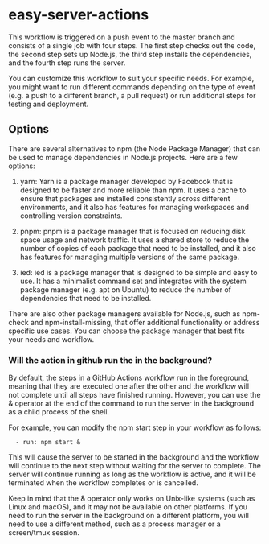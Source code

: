 # easy-server-actions

This workflow is triggered on a push event to the master branch and consists of a single job with four steps. The first step checks out the code, the second step sets up Node.js, the third step installs the dependencies, and the fourth step runs the server.

You can customize this workflow to suit your specific needs. For example, you might want to run different commands depending on the type of event (e.g. a push to a different branch, a pull request) or run additional steps for testing and deployment.

## Options

There are several alternatives to npm (the Node Package Manager) that can be used to manage dependencies in Node.js projects. Here are a few options:

1. yarn: Yarn is a package manager developed by Facebook that is designed to be faster and more reliable than npm. It uses a cache to ensure that packages are installed consistently across different environments, and it also has features for managing workspaces and controlling version constraints.

2. pnpm: pnpm is a package manager that is focused on reducing disk space usage and network traffic. It uses a shared store to reduce the number of copies of each package that need to be installed, and it also has features for managing multiple versions of the same package.

3. ied: ied is a package manager that is designed to be simple and easy to use. It has a minimalist command set and integrates with the system package manager (e.g. apt on Ubuntu) to reduce the number of dependencies that need to be installed.

There are also other package managers available for Node.js, such as npm-check and npm-install-missing, that offer additional functionality or address specific use cases. You can choose the package manager that best fits your needs and workflow.

### Will the action in github run the in the background?

By default, the steps in a GitHub Actions workflow run in the foreground, meaning that they are executed one after the other and the workflow will not complete until all steps have finished running. However, you can use the & operator at the end of the command to run the server in the background as a child process of the shell.

For example, you can modify the npm start step in your workflow as follows:

      - run: npm start &

This will cause the server to be started in the background and the workflow will continue to the next step without waiting for the server to complete. The server will continue running as long as the workflow is active, and it will be terminated when the workflow completes or is cancelled.

Keep in mind that the & operator only works on Unix-like systems (such as Linux and macOS), and it may not be available on other platforms. If you need to run the server in the background on a different platform, you will need to use a different method, such as a process manager or a screen/tmux session.
